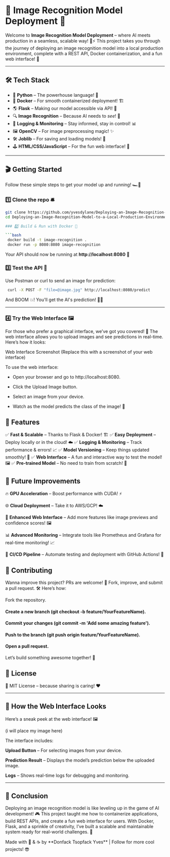 # 🎯 Image Recognition Model Deployment 🚀

Welcome to **Image Recognition Model Deployment** – where AI meets production in a seamless, scalable way! 🤖⚡ This project takes you through the journey of deploying an image recognition model into a local production environment, complete with a REST API, Docker containerization, and a fun web interface! 🌟

---

## 🛠️ Tech Stack

- 🐍 **Python** – The powerhouse language! 💪  
- 🐳 **Docker** – For smooth containerized deployment! 🏗️  
- 🌎 **Flask** – Making our model accessible via API! 🎯  
- 🔍 **Image Recognition** – Because AI needs to *see*! 👀  
- 📜 **Logging & Monitoring** – Stay informed, stay in control! 📊  
- 🖼️ **OpenCV** – For image preprocessing magic! ✨  
- 🛠️ **Joblib** – For saving and loading models! 💾  
- 🕹️ **HTML/CSS/JavaScript** – For the fun web interface! 🎨  

---

## 🎬 Getting Started

Follow these simple steps to get your model up and running! 🏎️💨

### 1️⃣ Clone the repo 🛎️

```bash
git clone https://github.com/yvesdylane/Deploying-an-Image-Recognition-Model-to-a-Local-Production-Environment-Objective 
cd Deploying-an-Image-Recognition-Model-to-a-Local-Production-Environment-Objective

### 2️⃣ Build & Run with Docker 🐳

```bash
 docker build -t image-recognition .
 docker run -p 8080:8080 image-recognition
```

Your API should now be running at **http\://localhost:8080** 🚀

### 3️⃣ Test the API 📡

Use Postman or curl to send an image for prediction:

```bash
 curl -X POST -F "file=@image.jpg" http://localhost:8080/predict
```

And BOOM 💥! You'll get the AI's prediction! 🧠📸

---

### 4️⃣ Try the Web Interface 🖼️

For those who prefer a graphical interface, we’ve got you covered! 🎉 The web interface allows you to upload images and see predictions in real-time. Here’s how it looks:

Web Interface Screenshot (Replace this with a screenshot of your web interface)

To use the web interface:

- Open your browser and go to http://localhost:8080.

- Click the Upload Image button.

- Select an image from your device.

- Watch as the model predicts the class of the image! 🎉

## 📌 Features

✅ **Fast & Scalable** – Thanks to Flask & Docker! 🏗️
✅ **Easy Deployment** – Deploy locally or in the cloud! ☁️
✅ **Logging & Monitoring** – Track performance & errors! 📈
✅ **Model Versioning** – Keep things updated smoothly! 🔄
✅ **Web Interface** – A fun and interactive way to test the model! 🖼️
✅ **Pre-trained Model** – No need to train from scratch! 🎯

## 🚀 Future Improvements

🔥 **GPU Acceleration** – Boost performance with CUDA! ⚡

🌐 **Cloud Deployment** – Take it to AWS/GCP! ☁️

📸 **Enhanced Web Interface** – Add more features like image previews and confidence scores! 🖼️

📊 **Advanced Monitoring** – Integrate tools like Prometheus and Grafana for real-time monitoring! 📈

🔄 **CI/CD Pipeline** – Automate testing and deployment with GitHub Actions! 🤖

## 🤝 Contributing

Wanna improve this project? PRs are welcome! 🎉 Fork, improve, and submit a pull request. 🛠️ Here’s how:

Fork the repository.

#### Create a new branch (git checkout -b feature/YourFeatureName).

#### Commit your changes (git commit -m 'Add some amazing feature').

#### Push to the branch (git push origin feature/YourFeatureName).

#### Open a pull request.

Let’s build something awesome together! 🚀

## 📜 License

📝 MIT License – because sharing is caring! ❤️

---

## 👀 How the Web Interface Looks

Here’s a sneak peek at the web interface! 🖼️

(i will place my image here)

The interface includes:

**Upload Button** – For selecting images from your device.

**Prediction Result** – Displays the model’s prediction below the uploaded image.

**Logs** – Shows real-time logs for debugging and monitoring.

---

## 🎉 Conclusion

Deploying an image recognition model is like leveling up in the game of AI development! 🎮 This project taught me how to containerize applications, build REST APIs, and create a fun web interface for users. With Docker, Flask, and a sprinkle of creativity, I’ve built a scalable and maintainable system ready for real-world challenges. 🚀

Made with 🚀 & ☕ by \*\*Donfack Tsopfack Yves\*\* | Follow for more cool projects! 😎

